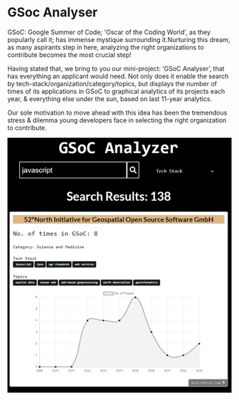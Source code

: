 # GSoc Analyser

GSoC: Google Summer of Code; 'Oscar of the Coding World', as they popularly call it; has immense mystique surrounding it.Nurturing this dream, as many aspirants step in here, analyzing the right organizations to contribute becomes the most crucial step!

Having stated that, we bring to you our mini-project: ‘GSoC Analyser’, that has everything an applicant would need. Not only does it enable the search by tech-stack/organization/category/topics, but displays the number of times of its applications in GSoC to graphical analytics of its projects each year, & everything else under the sun, based on last 11-year analytics. 

Our sole motivation to move ahead with this idea has been the tremendous stress & dilemma young developers face in selecting the right organization to contribute.

![1](./img.jpeg)
